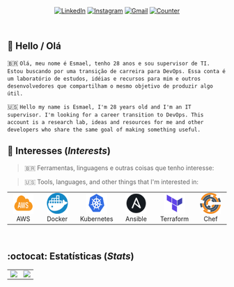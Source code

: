 <div align="center">

[![LinkedIn][linkedin-badge]][linkedin-url]
[![Instagram][instagram-badge]][linkedin-url]
[![Gmail][gmail-badge]][gmail-url]
[![Counter][counter-badge]][counter-url]
</div>

<br>

## :raising_hand: Hello / Olá
🇧🇷 `Olá, meu nome é Esmael, tenho 28 anos e sou supervisor de TI. Estou buscando por uma transição de carreira para DevOps. Essa conta é um laboratório de estudos, idéias e recursos para mim e outros desenvolvedores que compartilham o mesmo objetivo de produzir algo útil.`

🇺🇸 `Hello my name is Esmael, I'm 28 years old and I'm an IT supervisor. I'm looking for a career transition to DevOps. This account is a research lab, ideas and resources for me and other developers who share the same goal of making something useful.`
<br>

## :rocket: Interesses (*Interests*)
> 🇧🇷 Ferramentas, linguagens e outras coisas que tenho interesse:

> 🇺🇸 Tools, languages, and other things that I'm interested in:

<table align="center">
  <tr>
    <td align="center" width="96">
      <a href="https://aws.amazon.com/" target="_blank">
        <img src="imagens/aws.png" width="48" height="48" alt="Amazon Web Service" />
      </a>
      <br> AWS
    </td>
    <td align="center" width="96">
      <a href="https://www.docker.com/">
        <img src="imagens/docker.png" width="48" height="48" alt="Docker" />
      </a>
      <br> Docker
    </td>
    <td align="center" width="96">
      <a href="https://kubernetes.io/>">
        <img src="imagens/kubernetes.png" width="48" height="48" alt="Kubernetes" />
      </a>
      <br> Kubernetes
    </td>
    <td align="center" width="96">
      <a href="https://www.ansible.com/" target="_blank">
        <img src="imagens/ansible.png" width="48" height="48" alt="Ansible" />
      </a>
      <br> Ansible
    </td>
    <td align="center" width="96">
      <a href="https://www.terraform.io/">
        <img src="imagens/terraform.png" width="48" height="48" alt="Terraform" />
      </a>
      <br> Terraform
    </td>
    <td align="center" width="96">
      <a href="https://www.chef.io/">
        <img src="imagens/chef.png" width="48" height="48" alt="Chef" />
      </a>
      <br> Chef
    </td>
  </tr>
</table>

<br>

## :octocat: Estatísticas (*Stats*)
<center>
<table>
  <tr>
    <td><img align="left" padding-right="5px" src=https://github-readme-stats.vercel.app/api?username=calimanfilho&show_icons=true&theme=gotham></td>
    <td><img align="left" padding-left="5px" src=https://github-readme-stats.vercel.app/api/top-langs/?username=calimanfilho&show_icons=true&layout=compact&theme=gotham></td>
  </tr>  
</table>
</center>

[linkedin-badge]: https://img.shields.io/badge/LinkedIn-0077B5?style=for-the-badge&logo=linkedin&logoColor=white&link
[linkedin-url]: https://www.linkedin.com/in/calimanfilho/
[instagram-badge]: https://img.shields.io/badge/Instagram-E4405F?style=for-the-badge&logo=instagram&logoColor=white
[instagram-url]: https://www.instagram.com/calimanfilho/
[gmail-badge]: https://img.shields.io/badge/Gmail-D14836?style=for-the-badge&logo=gmail&logoColor=white
[gmail-url]: mailto:calimanfilho@gmail.com
[medium-badge]: https://img.shields.io/badge/Medium-12100E?style=for-the-badge&logo=medium&logoColor=white
[medium-url]: https://medium.com/
[counter-badge]: https://komarev.com/ghpvc/?username=calimanfilho&color=brightgreen&style=for-the-badge
[counter-url]: https://github.com/calimanfilho
